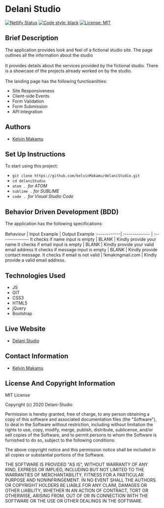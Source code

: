 # Delani Studio
[![Netlify Status](https://api.netlify.com/api/v1/badges/6e57f65e-9d24-44ef-968b-a3afd3a98aec/deploy-status)](https://kmakamu-delanistudio.netlify.app/)
[![Code style: black](https://img.shields.io/badge/code%20style-black-000000.svg)](https://github.com/kelvinMakamu/delaniStudio)
[![License: MIT](https://img.shields.io/badge/License-MIT-yellow.svg)](https://github.com/kelvinMakamu/delaniStudio/blob/master/LICENSE)
## Brief Description<br>
The application provides look and feel of a fictional studio site. The page outlines all the information about the studio<br><br>
It provides details about the services provided by the fictional studio. There is a showcase of the projects already worked on by the studio.<br><br>
The landing page has the following functioanlities:<br>
* Site Responsiveness
* Client-side Events
* Form Validation
* Form Submission
* API Integration

## Authors <br>
* [Kelvin Makamu](https://github.com/kelvinMakamu)
## Set Up Instructions <br>
To start using this project:<br>
* `git clone https://github.com/kelvinMakamu/delaniStudio.git`
* `cd delaniStudio`
* `atom . `*for ATOM*
* `sublime .` *for SUBLIME*
* `code . `*for Visual Studio Code*
## Behavior Driven Development (BDD)<br>
The application has the following specifications:<br><br>
Behaviour   | Input Example  | Output Example
:------------| :-------------  | :--------------
It checks if name input is empty      | BLANK           | Kindly provide your name
It checks if email input is empty     | BLANK           | Kindly provide your valid email address
It checks if message input is empty   | BLANK           | Kindly provide contact message.
It checks if email is not valid       | !kmakmgmail.com | Kindly provide a valid email address.
## Technologies Used<br>
* JS
* GIT
* CSS3
* HTML5
* jQuery
* Bootstrap
## Live Website<br>
* [Delani Studio](https://kmakamu-delanistudio.netlify.app/)
## Contact Information<br>
* [Kelvin Makamu](mailto:profmakamu@gmail.com?subject=[GitHub]%20Private%20and%20Confidential)
## License And Copyright Information<br>
MIT License

Copyright (c) 2020 Delani-Studio

Permission is hereby granted, free of charge, to any person obtaining a copy of this software and associated documentation files (the "Software"), to deal in the Software without restriction, including without limitation the rights to use, copy, modify, merge, publish, distribute, sublicense, and/or sell copies of the Software, and to permit persons to whom the Software is furnished to do so, subject to the following conditions:

The above copyright notice and this permission notice shall be included in all copies or substantial portions of the Software.

THE SOFTWARE IS PROVIDED "AS IS", WITHOUT WARRANTY OF ANY KIND, EXPRESS OR IMPLIED, INCLUDING BUT NOT LIMITED TO THE WARRANTIES OF MERCHANTABILITY, FITNESS FOR A PARTICULAR PURPOSE AND NONINFRINGEMENT. IN NO EVENT SHALL THE AUTHORS OR COPYRIGHT HOLDERS BE LIABLE FOR ANY CLAIM, DAMAGES OR OTHER LIABILITY, WHETHER IN AN ACTION OF CONTRACT, TORT OR OTHERWISE, ARISING FROM, OUT OF OR IN CONNECTION WITH THE SOFTWARE OR THE USE OR OTHER DEALINGS IN THE SOFTWARE.